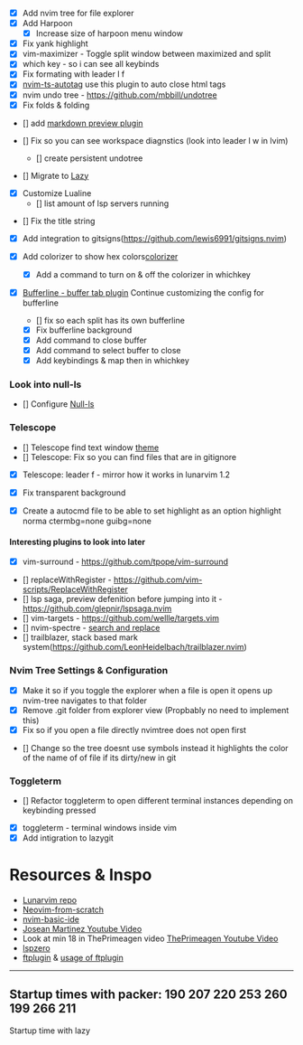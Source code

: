 - [x] Add nvim tree for file explorer
- [x] Add Harpoon
  - [x] Increase size of harpoon menu window
- [x] Fix yank highlight
- [x] vim-maximizer - Toggle split window between maximized and split
- [x] which key - so i can see all keybinds
- [x] Fix formating with leader l f 
- [x] [nvim-ts-autotag](https://github.com/windwp/nvim-ts-autotag) use this plugin to auto close html tags
- [x] nvim undo tree - https://github.com/mbbill/undotree
- [x] Fix folds & folding
- [] add [markdown preview plugin](https://github.com/iamcco/markdown-preview.nvim)
- [] Fix so you can see workspace diagnstics (look into leader l w in lvim)

  - [] create persistent undotree
- [] Migrate to [Lazy](https://github.com/folke/lazy.nvim)
- [x] Customize Lualine
  - [] list amount of lsp servers running 

- [] Fix the title string
- [x] Add integration to gitsigns(https://github.com/lewis6991/gitsigns.nvim)

- [x] Add colorizer to show hex colors[colorizer](https://github.com/norcalli/nvim-colorizer.lua)
  - [x] Add a command to turn on & off the colorizer in whichkey

- [x] [Bufferline - buffer tab plugin](https://github.com/akinsho/bufferline.nvim)
  Continue customizing the config for bufferline
  - [] fix so each split has its own bufferline
  - [x] Fix bufferline background
  - [x] Add command to close buffer
  - [x] Add command to select buffer to close 
  - [x] Add keybindings & map then in whichkey

### Look into null-ls
- [] Configure [Null-ls](https://www.youtube.com/watch?v=e3xxkEbhG0o)

### Telescope
- [] Telescope find text window [theme](https://github.com/nvim-telescope/telescope.nvim#themes) 
- [] Telescope: Fix so you can find files that are in gitignore
- [x] Telescope: leader f - mirror how it works in lunarvim 1.2

- [x] Fix transparent background 
- [x] Create a autocmd file to be able to set highlight as an option
      highlight norma ctermbg=none guibg=none

#### Interesting plugins to look into later
- [x] vim-surround - https://github.com/tpope/vim-surround
- [] replaceWithRegister - https://github.com/vim-scripts/ReplaceWithRegister
- [] lsp saga, preview defenition before jumping into it - https://github.com/glepnir/lspsaga.nvim
- [] vim-targets - https://github.com/wellle/targets.vim
- [] nvim-spectre - [search and replace](https://github.com/nvim-pack/nvim-spectre) 
- [] trailblazer, stack based mark system(https://github.com/LeonHeidelbach/trailblazer.nvim)

### Nvim Tree Settings & Configuration
- [x] Make it so if you toggle the explorer when a file is open it opens up nvim-tree navigates to that folder
- [x] Remove .git folder from explorer view (Propbably no need to implement this)
- [x] Fix so if you open a file directly nvimtree does not open first
- [] Change so the tree doesnt use symbols instead it highlights the color of the name of of file if its dirty/new in git

### Toggleterm
- [] Refactor toggleterm to open different terminal instances depending on keybinding pressed
- [x] toggleterm - terminal windows inside vim
- [x] Add intigration to lazygit

# Resources & Inspo
* [Lunarvim repo](https://www.lunarvim.org/)
* [Neovim-from-scratch](https://github.com/LunarVim/Neovim-from-scratch)
* [nvim-basic-ide](https://github.com/LunarVim/nvim-basic-ide)
* [Josean Martinez Youtube Video](https://www.youtube.com/watch?v=vdn_pKJUda8&list=LL&index=1)
* Look at min 18 in ThePrimeagen video [ThePrimeagen Youtube Video](https://www.youtube.com/watch?v=w7i4amO_zaE&list=LL)
* [lspzero](https://github.com/VonHeikemen/lsp-zero.nvim)
* [ftplugin](https://neovim.io/doc/user/filetype.html) & [usage of ftplugin](https://www.reddit.com/r/neovim/comments/x3zp6t/usage_of_afterftplugin_directory_for/)


---
Startup times with packer:
190
207
220
253
260
199
266
211
--- 
Startup time with lazy
